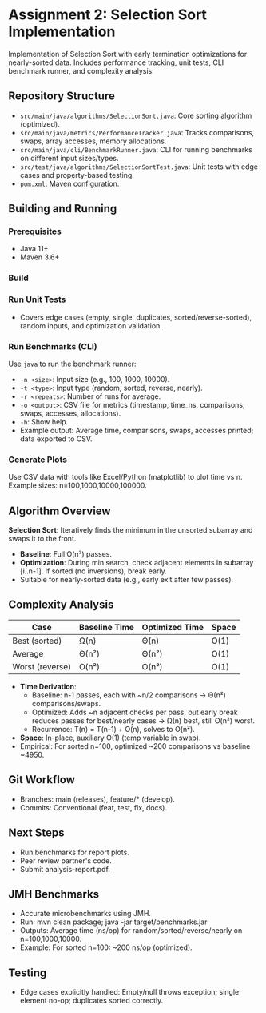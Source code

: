 # Assignment 2: Selection Sort Implementation

Implementation of Selection Sort with early termination optimizations for nearly-sorted data.
Includes performance tracking, unit tests, CLI benchmark runner, and complexity analysis.

## Repository Structure
- `src/main/java/algorithms/SelectionSort.java`: Core sorting algorithm (optimized).
- `src/main/java/metrics/PerformanceTracker.java`: Tracks comparisons, swaps, array accesses, memory allocations.
- `src/main/java/cli/BenchmarkRunner.java`: CLI for running benchmarks on different input sizes/types.
- `src/test/java/algorithms/SelectionSortTest.java`: Unit tests with edge cases and property-based testing.
- `pom.xml`: Maven configuration.

## Building and Running

### Prerequisites
- Java 11+
- Maven 3.6+

### Build

### Run Unit Tests
- Covers edge cases (empty, single, duplicates, sorted/reverse-sorted), random inputs, and optimization validation.

### Run Benchmarks (CLI)
Use `java` to run the benchmark runner:
- `-n <size>`: Input size (e.g., 100, 1000, 10000).
- `-t <type>`: Input type (random, sorted, reverse, nearly).
- `-r <repeats>`: Number of runs for average.
- `-o <output>`: CSV file for metrics (timestamp, time_ns, comparisons, swaps, accesses, allocations).
- `-h`: Show help.
- Example output: Average time, comparisons, swaps, accesses printed; data exported to CSV.

### Generate Plots
Use CSV data with tools like Excel/Python (matplotlib) to plot time vs n. Example sizes: n=100,1000,10000,100000.

## Algorithm Overview
**Selection Sort**: Iteratively finds the minimum in the unsorted subarray and swaps it to the front.
- **Baseline**: Full O(n²) passes.
- **Optimization**: During min search, check adjacent elements in subarray [i..n-1]. If sorted (no inversions), break early.
- Suitable for nearly-sorted data (e.g., early exit after few passes).

## Complexity Analysis

| Case          | Baseline Time | Optimized Time | Space |
|---------------|---------------|----------------|-------|
| Best (sorted) | Ω(n)          | Θ(n)           | O(1)  |
| Average       | Θ(n²)         | Θ(n²)          | O(1)  |
| Worst (reverse) | O(n²)      | O(n²)          | O(1)  |

- **Time Derivation**:
    - Baseline: n-1 passes, each with ~n/2 comparisons → Θ(n²) comparisons/swaps.
    - Optimized: Adds ~n adjacent checks per pass, but early break reduces passes for best/nearly cases → Ω(n) best, still O(n²) worst.
    - Recurrence: T(n) = T(n-1) + O(n), solves to O(n²).
- **Space**: In-place, auxiliary O(1) (temp variable in swap).
- Empirical: For sorted n=100, optimized ~200 comparisons vs baseline ~4950.

## Git Workflow
- Branches: main (releases), feature/* (develop).
- Commits: Conventional (feat, test, fix, docs).

## Next Steps
- Run benchmarks for report plots.
- Peer review partner's code.
- Submit analysis-report.pdf.

## JMH Benchmarks
- Accurate microbenchmarks using JMH.
- Run: mvn clean package; java -jar target/benchmarks.jar
- Outputs: Average time (ns/op) for random/sorted/reverse/nearly on n=100,1000,10000.
- Example: For sorted n=100: ~200 ns/op (optimized).

## Testing
- Edge cases explicitly handled: Empty/null throws exception; single element no-op; duplicates sorted correctly.